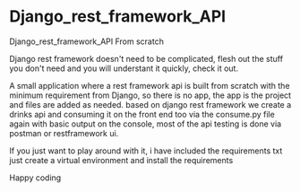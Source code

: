 # Django_rest_framework_API
Django_rest_framework_API From scratch


Django rest framework doesn't need to be complicated, flesh out the stuff you don't need and you will understant it quickly, check it out.

A small application where a rest framework api is built from scratch with the minimum requirement from Django, so there is no app, 
the app is the project and files are added as needed.
based on django rest framework we create a drinks api and consuming it on the front end too via the consume.py file again with basic output on the console, 
most of the api testing is done via postman or restframework ui.

If you just want to play around with it, i have included the requirements txt
just create a virtual environment and install the requirements

Happy coding
